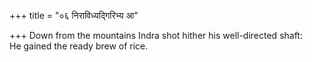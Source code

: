 +++
title = "०६ निराविध्यद्गिरिभ्य आ"

+++
Down from the mountains Indra shot hither his well-directed shaft:  
     He gained the ready brew of rice.